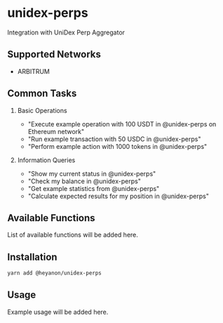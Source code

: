 # unidex-perps

Integration with UniDex Perp Aggregator

## Supported Networks

- ARBITRUM

## Common Tasks

1. Basic Operations
   - "Execute example operation with 100 USDT in @unidex-perps on Ethereum network"
   - "Run example transaction with 50 USDC in @unidex-perps"
   - "Perform example action with 1000 tokens in @unidex-perps"

2. Information Queries
   - "Show my current status in @unidex-perps"
   - "Check my balance in @unidex-perps"
   - "Get example statistics from @unidex-perps"
   - "Calculate expected results for my position in @unidex-perps"


## Available Functions

List of available functions will be added here.

## Installation

```bash
yarn add @heyanon/unidex-perps
```

## Usage

Example usage will be added here.
